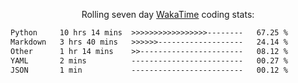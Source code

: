<p align="center">Rolling seven day <a href="https://wakatime.com/@syrkis"/>WakaTime</a> coding stats:</p>
<!--START_SECTION:waka-->

```txt
Python     10 hrs 14 mins  >>>>>>>>>>>>>>>>>--------   67.25 %
Markdown   3 hrs 40 mins   >>>>>>-------------------   24.14 %
Other      1 hr 14 mins    >>-----------------------   08.12 %
YAML       2 mins          -------------------------   00.27 %
JSON       1 min           -------------------------   00.12 %
```

<!--END_SECTION:waka-->
